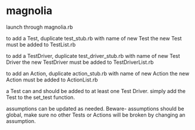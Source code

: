 # magnolia

launch through magnolia.rb

to add a Test, duplicate test_stub.rb with name of new Test
the new Test must be added to TestList.rb

to add a TestDriver, duplicate test_driver_stub.rb with name of new Test Driver
the new TestDriver must be added to TestDriverList.rb

to add an Action, duplicate action_stub.rb with name of new Action
the new Action must be added to ActionList.rb

a Test can and should be added to at least one Test Driver. simply add the Test to the set_test function.

assumptions can be updated as needed. Beware- assumptions should be global, make sure no other Tests or Actions will be broken by changing an assumption.

